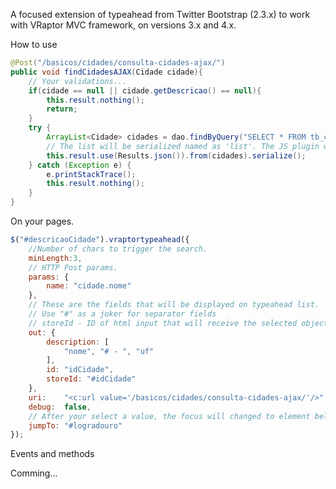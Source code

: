 A focused extension of typeahead from Twitter Bootstrap (2.3.x) to work with VRaptor MVC framework, on versions 3.x and 4.x.

How to use

```java
@Post("/basicos/cidades/consulta-cidades-ajax/")
public void findCidadesAJAX(Cidade cidade){
	// Your validations...
	if(cidade == null || cidade.getDescricao() == null){
		this.result.nothing();
		return;
	}
	try {
		ArrayList<Cidade> cidades = dao.findByQuery("SELECT * FROM tb_cities");
		// The list will be serialized named as 'list'. The JS plugin will be detected this.
		this.result.use(Results.json()).from(cidades).serialize();
	} catch (Exception e) {
		e.printStackTrace();
		this.result.nothing();
	}
}
```
On your pages.
```javascript
$("#descricaoCidade").vraptortypeahead({
	//Number of chars to trigger the search.
    minLength:3,
    // HTTP Post params.
    params: {
        name: "cidade.nome"
    },
    // These are the fields that will be displayed on typeahead list.
    // Use "#" as a joker for separator fields
    // storeId - ID of html input that will receive the selected object id.
    out: {
        description: [
        	"nome", "# - ", "uf"
        ],
        id: "idCidade",
        storeId: "#idCidade"
    },
    uri:    "<c:url value='/basicos/cidades/consulta-cidades-ajax/'/>",
    debug:  false,
    // After your select a value, the focus will changed to element below.
    jumpTo: "#logradouro"
});
```

Events and methods

Comming...
